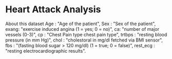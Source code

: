 # Heart Attack Analysis
About this dataset
Age : "Age of the patient",
Sex : "Sex of the patient",
exang: "exercise induced angina (1 = yes; 0 = no)",
ca: "number of major vessels (0-3)",
cp : "Chest Pain type chest pain type",
trtbps : "resting blood pressure (in mm Hg)",
chol : "cholestoral in mg/dl fetched via BMI sensor",
fbs : "(fasting blood sugar > 120 mg/dl) (1 = true; 0 = false)",
rest_ecg : "resting electrocardiographic results".
 
